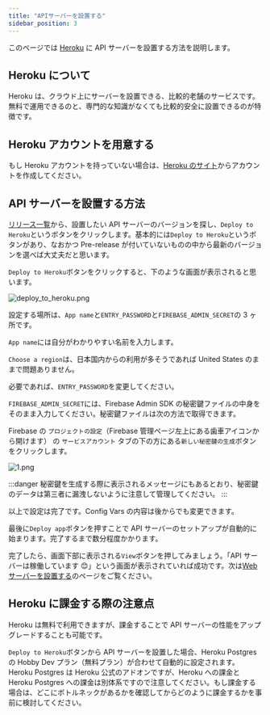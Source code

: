 ```yaml
---
title: "APIサーバーを設置する"
sidebar_position: 3
---
```


このページでは [Heroku](https://jp.heroku.com) に API サーバーを設置する方法を説明します。

## Heroku について

Heroku は、クラウド上にサーバーを設置できる、比較的老舗のサービスです。無料で運用できるのと、専門的な知識がなくても比較的安全に設置できるのが特徴です。

## Heroku アカウントを用意する

もし Heroku アカウントを持っていない場合は、[Heroku のサイト](https://jp.heroku.com)からアカウントを作成してください。

## API サーバーを設置する方法

[リリース一覧](https://github.com/flocon-trpg/servers/releases)から、設置したい API サーバーのバージョンを探し、`Deploy to Heroku`というボタンをクリックします。基本的には`Deploy to Heroku`というボタンがあり、なおかつ Pre-release が付いていないものの中から最新のバージョンを選べば大丈夫だと思います。

`Deploy to Heroku`ボタンをクリックすると、下のような画面が表示されると思います。

![deploy_to_heroku.png](/img/docs/heroku/deploy_to_heroku.png)

設定する場所は、`App name`と`ENTRY_PASSWORD`と`FIREBASE_ADMIN_SECRET`の 3 ヶ所です。

`App name`には自分がわかりやすい名前を入力します。

`Choose a region`は、日本国内からの利用が多そうであれば United States のままで問題ありません。

必要であれば、`ENTRY_PASSWORD`を変更してください。

`FIREBASE_ADMIN_SECRET`には、Firebase Admin SDK の秘密鍵ファイルの中身をそのまま入力してください。秘密鍵ファイルは次の方法で取得できます。

Firebase の `プロジェクトの設定`（Firebase 管理ページ左上にある歯車アイコンから開けます） の `サービスアカウント` タブの下の方にある`新しい秘密鍵の生成`ボタンをクリックします。

![1.png](/img/docs/vars/firebase_admin/1.png)

:::danger
秘密鍵を生成する際に表示されるメッセージにもあるとおり、秘密鍵のデータは第三者に漏洩しないように注意して管理してください。
:::

以上で設定は完了です。Config Vars の内容は後からでも変更できます。

最後に`Deploy app`ボタンを押すことで API サーバーのセットアップが自動的に始まります。完了するまで数分程度かかります。

完了したら、画面下部に表示される`View`ボタンを押してみましょう。「API サーバーは稼働しています 😊」という画面が表示されていれば成功です。次は[Web サーバーを設置する](./web_server.md)のページをご覧ください。

## Heroku に課金する際の注意点

Heroku は無料で利用できますが、課金することで API サーバーの性能をアップグレードすることも可能です。

`Deploy to Heroku`ボタンから API サーバーを設置した場合、Heroku Postgres の Hobby Dev プラン（無料プラン）が合わせて自動的に設定されます。Heroku Postgres は Heroku 公式のアドオンですが、Heroku への課金と Heroku Postgres への課金は別体系ですので注意してください。もし課金する場合は、どこにボトルネックがあるかを確認してからどのように課金するかを事前に検討してください。
